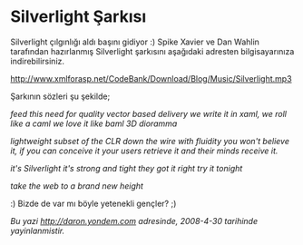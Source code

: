 # Silverlight Şarkısı
Silverlight çılgınlığı aldı başını gidiyor :) Spike Xavier ve Dan Wahlin
tarafından hazırlanmış Silverlight şarkısını aşağıdaki adresten
bilgisayarınıza indirebilirsiniz.

<http://www.xmlforasp.net/CodeBank/Download/Blog/Music/Silverlight.mp3>

Şarkının sözleri şu şekilde;

*feed this need for quality vector based delivery we write it in xaml,
we roll like a caml we love it like baml 3D dioramma*

*lightweight subset of the CLR down the wire with fluidity you won't
believe it, if you can conceive it your users retrieve it and their
minds receive it.*

*it's Silverlight it's strong and tight they got it right try it
tonight*

*take the web to a brand new height*

:) Bizde de var mı böyle yetenekli gençler? ;)



*Bu yazi http://daron.yondem.com adresinde, 2008-4-30 tarihinde yayinlanmistir.*
